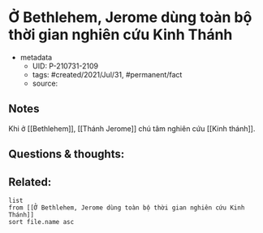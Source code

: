 ---
---

# Ở Bethlehem, Jerome dùng toàn bộ thời gian nghiên cứu Kinh Thánh

- metadata
	- UID: P-210731-2109
	- tags: #created/2021/Jul/31, #permanent/fact 
	- source: 

## Notes
Khi ở [[Bethlehem]], [[Thánh Jerome]] chú tâm nghiên cứu [[Kinh thánh]].

## Questions & thoughts:

## Related:
```dataview
list
from [[Ở Bethlehem, Jerome dùng toàn bộ thời gian nghiên cứu Kinh Thánh]]
sort file.name asc
```
